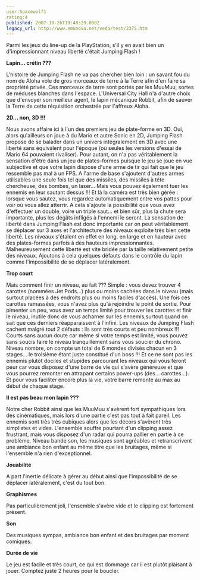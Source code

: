 ```yaml
---
user:Spacewolf1
rating:4
published: 2007-10-26T19:48:29.000Z
legacy_url: http://www.emunova.net/veda/test/2375.htm
---
```

Parmi les jeux du line-up de la PlayStation, s'il y en avait bien un d'impressionnant niveau liberté c'était Jumping Flash !  

  

**Lapin... crétin ???**  

L'histoire de Jumping Flash ne va pas chercher bien loin : un savant fou du nom de Aloha vole de gros morceaux de terre à la Terre afin d'en faire sa propriété privée. Ces morceaux de terre sont portés par les MuuMuu, sortes de méduses blanches dans l'espace. L'Universal City Hall n'a d'autre choix que d'envoyer son meilleur agent, le lapin mécanique Robbit, afin de sauver la Terre de cette réquisition orchestrée par l'affreux Aloha.  

  

**2D... non, 3D !!!**  

Nous avons affaire ici à l'un des premiers jeu de plate-forme en 3D. Oui, alors qu'ailleurs on joue à du Mario et autre Sonic en 2D, Jumping Flash propose de se balader dans un univers intégralement en 3D avec une liberté sans équivalent pour l'époque (où seules les versions d'essai de Mario 64 pouvaient rivaliser). Pour autant, on n'a pas véritablement la sensation d'être dans un jeu de plates-formes puisque le jeu se joue en vue subjective et que votre lapin dispose d'une arme de tir qui fait que le jeu ressemble pas mal à un FPS. A l'arme de base s'ajoutent d'autres armes utilisables une seule fois tel que des missiles, des missiles à tête chercheuse, des bombes, un laser... Mais vous pouvez également tuer les ennemis en leur sautant dessus !!! Et là la caméra est très bien gérée : lorsque vous sautez, vous regardez automatiquement entre vos pattes pour voir où vous allez atterrir. A cela s'ajoute la possibilité que vous avez d'effectuer un double, voire un triple saut... et bien sûr, plus la chute sera importante, plus les dégâts infligés à l'ennemi le seront. La sensation de liberté dans Jumping Flash est donc importante car on peut véritablement se déplacer sur 3 axes et l'architecture des niveaux exploite très bien cette liberté. Les niveaux s'étalent en effet en long, en large et en hauteur avec des plates-formes parfois à des hauteurs impressionnantes. Malheureusement cette liberté est vite bridée par la taille relativement petite des niveaux. Ajoutons à cela quelques défauts dans le contrôle du lapin comme l'impossibilité de se déplacer latéralement.  

  

**Trop court**  

Mais comment finir un niveau, au fait ??? Simple : vous devez trouver 4 carottes (nommées Jet Pods...) plus ou moins cachées dans le niveau (mais surtout placées à des endroits plus ou moins faciles d'accès). Une fois ces carottes ramassées, vous n'avez plus qu'à rejoindre le point de sortie. Pour pimenter un peu, vous avez un temps limité pour trouver les carottes et finir le niveau, inutile donc de vous acharner sur les ennemis,surtout quand on sait que ces derniers réapparaissent à l'infini. Les niveaux de Jumping Flash cachent malgré tout 2 défauts : ils sont très courts et peu nombreux !!! Courts sans aucun doute car même si votre temps est limité, vous pouvez sans soucis faire le niveau tranquillement sans vous soucier du chrono. Niveau nombre, on compte un total de 6 mondes divisés chacun en 3 stages... le troisième étant juste constitué d'un boss !!! Et ce ne sont pas les ennemis plutôt dociles et stupides parcourant les niveaux qui vous feront peur car vous disposez d'une barre de vie qui s'avère généreuse et que vous pourrez remonter en attrapant certains power-ups (des... carottes...). Et pour vous faciliter encore plus la vie, votre barre remonte au max au début de chaque stage.  

  

**Il est pas beau mon lapin ???**  

Notre cher Robbit ainsi que les MuuMuu s'avèrent fort sympathiques lors des cinématiques, mais lors d'une partie c'est pas tout à fait pareil. Les ennemis sont très très cubiques alors que les décors s'avèrent très simplistes et vides. L'ensemble souffre pourtant d'un clipping assez frustrant, mais vous disposez d'un radar qui pourra pallier en partie à ce problème. Niveau bande son, les musiques sont agréables et retranscrivent une ambiance bon enfant au même titre que les bruitages, même si l'ensemble n'a rien d'exceptionnel.  

  

  

**Jouabilité**  

A part l'inertie délicate à gérer au début ainsi que l'impossibilité de se déplacer latéralement, c'est du tout bon.  

**Graphismes**  

Pas particulièrement joli, l'ensemble s'avère vide et le clipping est fortement présent.  

**Son**  

Des musiques sympas, ambiance bon enfant et des bruitages par moment comiques.  

**Durée de vie**  

Le jeu est facile et très court, ce qui est dommage car il est plutôt plaisant à jouer. Comptez juste 2 heures pour le boucler.
